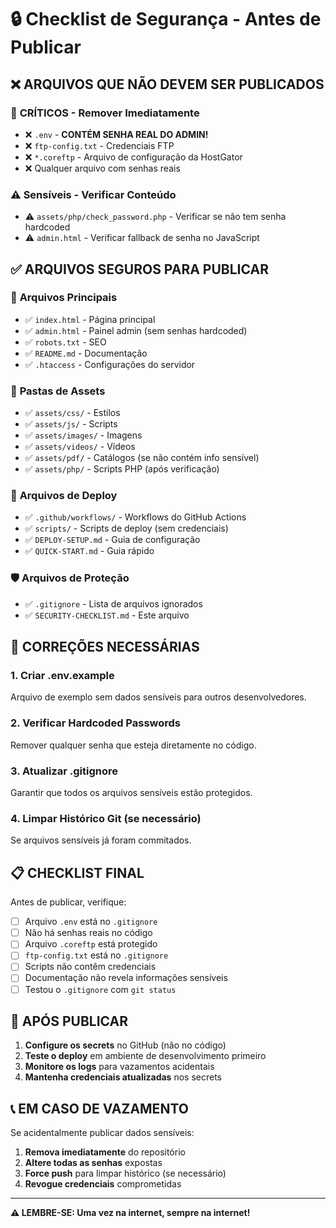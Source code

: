 # 🔒 Checklist de Segurança - Antes de Publicar

## ❌ ARQUIVOS QUE **NÃO DEVEM** SER PUBLICADOS

### 🚨 **CRÍTICOS - Remover Imediatamente**
- ❌ `.env` - **CONTÉM SENHA REAL DO ADMIN!**
- ❌ `ftp-config.txt` - Credenciais FTP
- ❌ `*.coreftp` - Arquivo de configuração da HostGator
- ❌ Qualquer arquivo com senhas reais

### ⚠️ **Sensíveis - Verificar Conteúdo**
- ⚠️ `assets/php/check_password.php` - Verificar se não tem senha hardcoded
- ⚠️ `admin.html` - Verificar fallback de senha no JavaScript

## ✅ ARQUIVOS SEGUROS PARA PUBLICAR

### 📄 **Arquivos Principais**
- ✅ `index.html` - Página principal
- ✅ `admin.html` - Painel admin (sem senhas hardcoded)
- ✅ `robots.txt` - SEO
- ✅ `README.md` - Documentação
- ✅ `.htaccess` - Configurações do servidor

### 📁 **Pastas de Assets**
- ✅ `assets/css/` - Estilos
- ✅ `assets/js/` - Scripts
- ✅ `assets/images/` - Imagens
- ✅ `assets/videos/` - Vídeos
- ✅ `assets/pdf/` - Catálogos (se não contém info sensível)
- ✅ `assets/php/` - Scripts PHP (após verificação)

### 🔧 **Arquivos de Deploy**
- ✅ `.github/workflows/` - Workflows do GitHub Actions
- ✅ `scripts/` - Scripts de deploy (sem credenciais)
- ✅ `DEPLOY-SETUP.md` - Guia de configuração
- ✅ `QUICK-START.md` - Guia rápido

### 🛡️ **Arquivos de Proteção**
- ✅ `.gitignore` - Lista de arquivos ignorados
- ✅ `SECURITY-CHECKLIST.md` - Este arquivo

## 🔧 CORREÇÕES NECESSÁRIAS

### 1. Criar .env.example
Arquivo de exemplo sem dados sensíveis para outros desenvolvedores.

### 2. Verificar Hardcoded Passwords
Remover qualquer senha que esteja diretamente no código.

### 3. Atualizar .gitignore
Garantir que todos os arquivos sensíveis estão protegidos.

### 4. Limpar Histórico Git (se necessário)
Se arquivos sensíveis já foram commitados.

## 📋 CHECKLIST FINAL

Antes de publicar, verifique:

- [ ] Arquivo `.env` está no `.gitignore`
- [ ] Não há senhas reais no código
- [ ] Arquivo `.coreftp` está protegido
- [ ] `ftp-config.txt` está no `.gitignore`
- [ ] Scripts não contêm credenciais
- [ ] Documentação não revela informações sensíveis
- [ ] Testou o `.gitignore` com `git status`

## 🚀 APÓS PUBLICAR

1. **Configure os secrets** no GitHub (não no código)
2. **Teste o deploy** em ambiente de desenvolvimento primeiro
3. **Monitore os logs** para vazamentos acidentais
4. **Mantenha credenciais atualizadas** nos secrets

## 📞 EM CASO DE VAZAMENTO

Se acidentalmente publicar dados sensíveis:

1. **Remova imediatamente** do repositório
2. **Altere todas as senhas** expostas
3. **Force push** para limpar histórico (se necessário)
4. **Revogue credenciais** comprometidas

---

**⚠️ LEMBRE-SE: Uma vez na internet, sempre na internet!**

